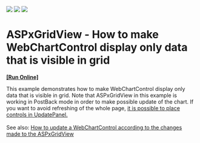 <!-- default badges list -->
![](https://img.shields.io/endpoint?url=https://codecentral.devexpress.com/api/v1/VersionRange/128535032/14.1.8%2B)
[![](https://img.shields.io/badge/Open_in_DevExpress_Support_Center-FF7200?style=flat-square&logo=DevExpress&logoColor=white)](https://supportcenter.devexpress.com/ticket/details/T177863)
[![](https://img.shields.io/badge/📖_How_to_use_DevExpress_Examples-e9f6fc?style=flat-square)](https://docs.devexpress.com/GeneralInformation/403183)
<!-- default badges end -->
# ASPxGridView - How to make WebChartControl display only data that is visible in grid
<!-- run online -->
**[[Run Online]](https://codecentral.devexpress.com/t177863)**
<!-- run online end -->


<p>This example demonstrates how to make WebChartControl display only data that is visible in grid. Note that ASPxGridView in this example is working in PostBack mode in order to make possible update of the chart. If you want to avoid refreshing of the whole page, <a href="https://www.devexpress.com/Support/Center/p/T552552">it is possible to place controls in UpdatePanel.</a><br><br>See also: <a href="https://www.devexpress.com/Support/Center/p/E1277">How to update a WebChartControl according to the changes made to the ASPxGridView</a> </p>

<br/>


